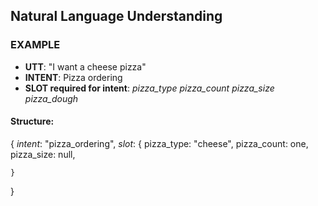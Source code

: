 ## Natural Language Understanding

### EXAMPLE
* **UTT**: "I want a cheese pizza"
* **INTENT**: Pizza ordering
* **SLOT required for intent**: *pizza_type*
                                *pizza_count*
                                *pizza_size*
                                *pizza_dough*

#### Structure:
{
    *intent*: "pizza_ordering", 
    *slot*: {
        pizza_type: "cheese",
        pizza_count: one,
        pizza_size: null,
        
    }



}
